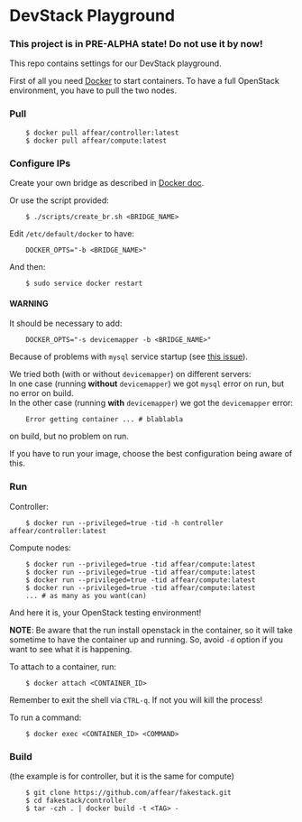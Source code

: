 # DevStack Playground
### This project is in __PRE-ALPHA__ state! Do not use it by now!

This repo contains settings for our DevStack playground.

First of all you need [Docker](https://www.docker.com/) to start containers. 
To have a full OpenStack environment, you have to pull the two nodes.  

### Pull

```
	$ docker pull affear/controller:latest
	$ docker pull affear/compute:latest
```

### Configure IPs
Create your own bridge as described in [Docker doc](https://docs.docker.com/articles/networking/#building-your-own-bridge).

Or use the script provided:

```
	$ ./scripts/create_br.sh <BRIDGE_NAME>
```

Edit `/etc/default/docker` to have:

```
	DOCKER_OPTS="-b <BRIDGE_NAME>"
```

And then:

```
	$ sudo service docker restart
```

#### WARNING
It should be necessary to add:

```
	DOCKER_OPTS="-s devicemapper -b <BRIDGE_NAME>"
```

Because of problems with `mysql` service startup (see [this issue](https://github.com/docker/docker/issues/5430)).

We tried both (with or without `devicemapper`) on different servers:   
In one case (running __without__ `devicemapper`) we got `mysql` error on run, but no error on build.  
In the other case (running __with__ `devicemapper`) we got the `devicemapper` error:

```
	Error getting container ... # blablabla
```

on build, but no problem on run.

If you have to run your image, choose the best configuration being aware of this.

### Run
Controller:

```
	$ docker run --privileged=true -tid -h controller affear/controller:latest
```

Compute nodes:

```
	$ docker run --privileged=true -tid affear/compute:latest
	$ docker run --privileged=true -tid affear/compute:latest
	$ docker run --privileged=true -tid affear/compute:latest
	$ docker run --privileged=true -tid affear/compute:latest
	... # as many as you want(can)
```

And here it is, your OpenStack testing environment!

__NOTE__: Be aware that the run install openstack in the container, so it will take sometime to have the container up and running. So, avoid `-d` option if you want to see what it is happening.

To attach to a container, run:

```
	$ docker attach <CONTAINER_ID>
```

Remember to exit the shell via `CTRL-q`. If not you will kill the process!

To run a command:

```
	$ docker exec <CONTAINER_ID> <COMMAND>
```

### Build
(the example is for controller, but it is the same for compute)

```
	$ git clone https://github.com/affear/fakestack.git
	$ cd fakestack/controller
	$ tar -czh . | docker build -t <TAG> -
```